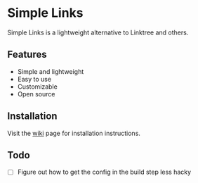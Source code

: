 # Simple Links

Simple Links is a lightweight alternative to Linktree and others.

## Features

- Simple and lightweight
- Easy to use
- Customizable
- Open source

## Installation

Visit the [wiki](https://git.fascinated.cc/Fascinated/simple-links/wiki/Installation) page for installation instructions.

## Todo

- [ ] Figure out how to get the config in the build step less hacky
